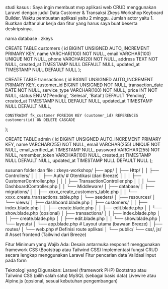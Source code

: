 studi kasus : 
Saya ingin membuat mvp aplikasi web CRUD menggunakan Laravel dengan judul Data Customer & Transaksi Zkeys Workshop Keyboard Builder. Waktu pembuatan aplikasi yaitu 2 minggu. Jumlah actor yaitu 1. Buatkan daftar alur kerja dan fitur yang harus saya buat beserta deskripsinya.

nama database : zkeys


CREATE TABLE customers (
    id BIGINT UNSIGNED AUTO_INCREMENT PRIMARY KEY,
    name VARCHAR(100) NOT NULL,
    email VARCHAR(100) UNIQUE NOT NULL,
    phone VARCHAR(20) NOT NULL,
    address TEXT NOT NULL,
    created_at TIMESTAMP NULL DEFAULT NULL,
    updated_at TIMESTAMP NULL DEFAULT NULL
);


CREATE TABLE transactions (
    id BIGINT UNSIGNED AUTO_INCREMENT PRIMARY KEY,
    customer_id BIGINT UNSIGNED NOT NULL,
    transaction_date DATE NOT NULL,
    service_type VARCHAR(100) NOT NULL,
    price INT NOT NULL,
    status ENUM('Pending', 'Selesai', 'Batal') DEFAULT 'Pending',
    created_at TIMESTAMP NULL DEFAULT NULL,
    updated_at TIMESTAMP NULL DEFAULT NULL,

    CONSTRAINT fk_customer FOREIGN KEY (customer_id) REFERENCES customers(id) ON DELETE CASCADE
);


CREATE TABLE admin (
    id BIGINT UNSIGNED AUTO_INCREMENT PRIMARY KEY,
    name VARCHAR(255) NOT NULL,
    email VARCHAR(255) UNIQUE NOT NULL,
    email_verified_at TIMESTAMP NULL,
    password VARCHAR(255) NOT NULL,
    remember_token VARCHAR(100) NULL,
    created_at TIMESTAMP NULL DEFAULT NULL,
    updated_at TIMESTAMP NULL DEFAULT NULL
);



susunan folder dan file : 
zkeys-workshop/
├── app/
│   ├── Http/
│   │   ├── Controllers/
│   │   │   ├── Auth/               # Otentikasi (dari Breeze)
│   │   │   ├── CustomerController.php
│   │   │   ├── TransactionController.php
│   │   │   └── DashboardController.php
│   │   └── Middleware/
│
├── database/
│   ├── migrations/
│   │   ├── xxxx_create_customers_table.php
│   │   └── xxxx_create_transactions_table.php
│   └── seeders/
│
├── resources/
│   └── views/
│       ├── dashboard.blade.php
│       ├── customers/
│       │   ├── index.blade.php
│       │   ├── create.blade.php
│       │   ├── edit.blade.php
│       │   └── show.blade.php (opsional)
│       ├── transactions/
│       │   ├── index.blade.php
│       │   ├── create.blade.php
│       │   ├── edit.blade.php
│       │   └── show.blade.php
│       └── layouts/
│           └── app.blade.php       # Layout utama (bawaan Breeze)
│
├── routes/
│   └── web.php                     # Definisi route aplikasi
│
└── public/
    └── css/, js/                  # Asset frontend (Tailwind dari Breeze)


Fitur Minimum yang Wajib Ada:
Desain antarmuka responsif menggunakan framework CSS (Bootstrap atau Tailwind CSS)
Implementasi fungsi CRUD secara lengkap menggunakan Laravel
Fitur pencarian data
Validasi input pada form

Teknologi yang Digunakan:
Laravel (framework PHP)
Bootstrap atau Tailwind CSS (pilih salah satu)
MySQL (sebagai basis data)
Livewire atau Alpine.js (opsional, sesuai kebutuhan pengembangan)